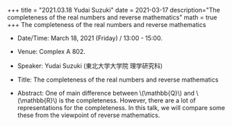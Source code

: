 +++
title = "2021.03.18 Yudai Suzuki"
date = 2021-03-17
description="The completeness of the real numbers  and reverse mathematics"
math = true
+++
The completeness of the real numbers  and reverse mathematics

<!--more-->

- Date/Time: March 18, 2021 (Friday) / 13:00 - 15:00.

- Venue: Complex A 802.

- Speaker: Yudai Suzuki (東北大学大学院 理学研究科)

- Title: The completeness of the real numbers  and reverse mathematics

- Abstract: One of  main difference between \\(\mathbb{Q}\\) and \\(\mathbb{R}\\) is the completeness.
However, there are a lot of representations for the completeness.
In this talk, we will compare some these from the viewpoint of reverse mathematics.
